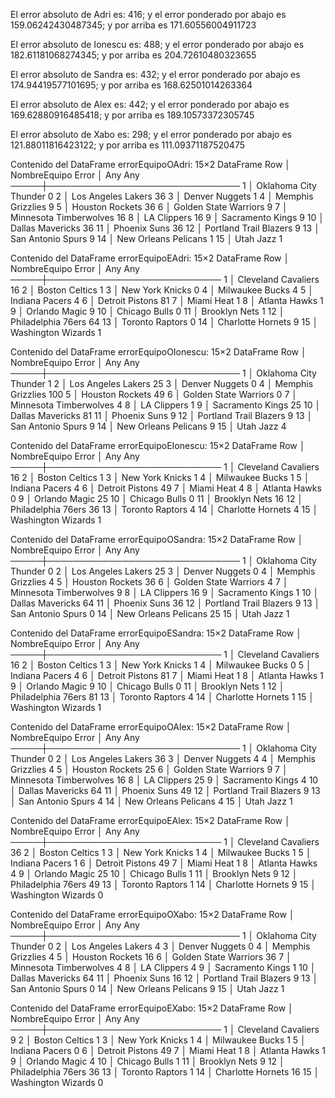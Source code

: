 El error absoluto de Adri es: 416; y el error ponderado por abajo es 159.06242430487345; y por arriba es 171.60556004911723 

El error absoluto de Ionescu es: 488; y el error ponderado por abajo es 182.61181068274345; y por arriba es 204.72610480323655 

El error absoluto de Sandra es: 432; y el error ponderado por abajo es 174.94419577101695; y por arriba es 168.62501014263364 

El error absoluto de Alex es: 442; y el error ponderado por abajo es 169.62880916485418; y por arriba es 189.10573372305745 

El error absoluto de Xabo es: 298; y el error ponderado por abajo es 121.88011816423122; y por arriba es 111.09371187520475 

Contenido del DataFrame errorEquipoOAdri:
15×2 DataFrame
 Row │ NombreEquipo            Error
     │ Any                     Any
─────┼───────────────────────────────
   1 │ Oklahoma City Thunder   0
   2 │ Los Angeles Lakers      36
   3 │ Denver Nuggets          1
   4 │ Memphis Grizzlies       9
   5 │ Houston Rockets         36
   6 │ Golden State Warriors   9
   7 │ Minnesota Timberwolves  16
   8 │ LA Clippers             16
   9 │ Sacramento Kings        9
  10 │ Dallas Mavericks        36
  11 │ Phoenix Suns            36
  12 │ Portland Trail Blazers  9
  13 │ San Antonio Spurs       9
  14 │ New Orleans Pelicans    1
  15 │ Utah Jazz               1

Contenido del DataFrame errorEquipoEAdri:
15×2 DataFrame
 Row │ NombreEquipo         Error
     │ Any                  Any
─────┼────────────────────────────
   1 │ Cleveland Cavaliers  16
   2 │ Boston Celtics       1
   3 │ New York Knicks      0
   4 │ Milwaukee Bucks      4
   5 │ Indiana Pacers       4
   6 │ Detroit Pistons      81
   7 │ Miami Heat           1
   8 │ Atlanta Hawks        1
   9 │ Orlando Magic        9
  10 │ Chicago Bulls        0
  11 │ Brooklyn Nets        1
  12 │ Philadelphia 76ers   64
  13 │ Toronto Raptors      0
  14 │ Charlotte Hornets    9
  15 │ Washington Wizards   1

Contenido del DataFrame errorEquipoOIonescu:
15×2 DataFrame
 Row │ NombreEquipo            Error
     │ Any                     Any
─────┼───────────────────────────────
   1 │ Oklahoma City Thunder   1
   2 │ Los Angeles Lakers      25
   3 │ Denver Nuggets          0
   4 │ Memphis Grizzlies       100
   5 │ Houston Rockets         49
   6 │ Golden State Warriors   0
   7 │ Minnesota Timberwolves  4
   8 │ LA Clippers             1
   9 │ Sacramento Kings        25
  10 │ Dallas Mavericks        81
  11 │ Phoenix Suns            9
  12 │ Portland Trail Blazers  9
  13 │ San Antonio Spurs       9
  14 │ New Orleans Pelicans    9
  15 │ Utah Jazz               4

Contenido del DataFrame errorEquipoEIonescu:
15×2 DataFrame
 Row │ NombreEquipo         Error
     │ Any                  Any
─────┼────────────────────────────
   1 │ Cleveland Cavaliers  16
   2 │ Boston Celtics       1
   3 │ New York Knicks      1
   4 │ Milwaukee Bucks      1
   5 │ Indiana Pacers       4
   6 │ Detroit Pistons      49
   7 │ Miami Heat           4
   8 │ Atlanta Hawks        0
   9 │ Orlando Magic        25
  10 │ Chicago Bulls        0
  11 │ Brooklyn Nets        16
  12 │ Philadelphia 76ers   36
  13 │ Toronto Raptors      4
  14 │ Charlotte Hornets    4
  15 │ Washington Wizards   1

Contenido del DataFrame errorEquipoOSandra:
15×2 DataFrame
 Row │ NombreEquipo            Error
     │ Any                     Any
─────┼───────────────────────────────
   1 │ Oklahoma City Thunder   0
   2 │ Los Angeles Lakers      25
   3 │ Denver Nuggets          0
   4 │ Memphis Grizzlies       4
   5 │ Houston Rockets         36
   6 │ Golden State Warriors   4
   7 │ Minnesota Timberwolves  9
   8 │ LA Clippers             16
   9 │ Sacramento Kings        1
  10 │ Dallas Mavericks        64
  11 │ Phoenix Suns            36
  12 │ Portland Trail Blazers  9
  13 │ San Antonio Spurs       0
  14 │ New Orleans Pelicans    25
  15 │ Utah Jazz               1

Contenido del DataFrame errorEquipoESandra:
15×2 DataFrame
 Row │ NombreEquipo         Error
     │ Any                  Any
─────┼────────────────────────────
   1 │ Cleveland Cavaliers  16
   2 │ Boston Celtics       1
   3 │ New York Knicks      1
   4 │ Milwaukee Bucks      0
   5 │ Indiana Pacers       4
   6 │ Detroit Pistons      81
   7 │ Miami Heat           1
   8 │ Atlanta Hawks        1
   9 │ Orlando Magic        9
  10 │ Chicago Bulls        0
  11 │ Brooklyn Nets        1
  12 │ Philadelphia 76ers   81
  13 │ Toronto Raptors      4
  14 │ Charlotte Hornets    1
  15 │ Washington Wizards   1

Contenido del DataFrame errorEquipoOAlex:
15×2 DataFrame
 Row │ NombreEquipo            Error
     │ Any                     Any
─────┼───────────────────────────────
   1 │ Oklahoma City Thunder   0
   2 │ Los Angeles Lakers      36
   3 │ Denver Nuggets          4
   4 │ Memphis Grizzlies       4
   5 │ Houston Rockets         25
   6 │ Golden State Warriors   9
   7 │ Minnesota Timberwolves  16
   8 │ LA Clippers             25
   9 │ Sacramento Kings        4
  10 │ Dallas Mavericks        64
  11 │ Phoenix Suns            49
  12 │ Portland Trail Blazers  9
  13 │ San Antonio Spurs       4
  14 │ New Orleans Pelicans    4
  15 │ Utah Jazz               1

Contenido del DataFrame errorEquipoEAlex:
15×2 DataFrame
 Row │ NombreEquipo         Error
     │ Any                  Any
─────┼────────────────────────────
   1 │ Cleveland Cavaliers  36
   2 │ Boston Celtics       1
   3 │ New York Knicks      1
   4 │ Milwaukee Bucks      1
   5 │ Indiana Pacers       1
   6 │ Detroit Pistons      49
   7 │ Miami Heat           1
   8 │ Atlanta Hawks        4
   9 │ Orlando Magic        25
  10 │ Chicago Bulls        1
  11 │ Brooklyn Nets        9
  12 │ Philadelphia 76ers   49
  13 │ Toronto Raptors      1
  14 │ Charlotte Hornets    9
  15 │ Washington Wizards   0

Contenido del DataFrame errorEquipoOXabo:
15×2 DataFrame
 Row │ NombreEquipo            Error
     │ Any                     Any
─────┼───────────────────────────────
   1 │ Oklahoma City Thunder   0
   2 │ Los Angeles Lakers      4
   3 │ Denver Nuggets          0
   4 │ Memphis Grizzlies       4
   5 │ Houston Rockets         16
   6 │ Golden State Warriors   36
   7 │ Minnesota Timberwolves  4
   8 │ LA Clippers             4
   9 │ Sacramento Kings        1
  10 │ Dallas Mavericks        64
  11 │ Phoenix Suns            16
  12 │ Portland Trail Blazers  9
  13 │ San Antonio Spurs       0
  14 │ New Orleans Pelicans    9
  15 │ Utah Jazz               1

Contenido del DataFrame errorEquipoEXabo:
15×2 DataFrame
 Row │ NombreEquipo         Error
     │ Any                  Any
─────┼────────────────────────────
   1 │ Cleveland Cavaliers  9
   2 │ Boston Celtics       1
   3 │ New York Knicks      1
   4 │ Milwaukee Bucks      1
   5 │ Indiana Pacers       0
   6 │ Detroit Pistons      49
   7 │ Miami Heat           1
   8 │ Atlanta Hawks        1
   9 │ Orlando Magic        4
  10 │ Chicago Bulls        1
  11 │ Brooklyn Nets        9
  12 │ Philadelphia 76ers   36
  13 │ Toronto Raptors      1
  14 │ Charlotte Hornets    16
  15 │ Washington Wizards   0


